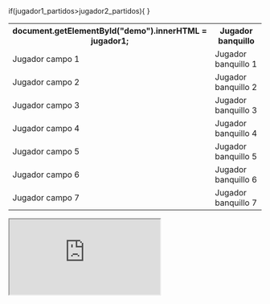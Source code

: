 <html>
<head>

</head>
  <body>
  
<script>


  var jugador1 = prompt ("Inserta jugador 1","jugador1");
  var jugador1_partidos = ("Cuántas veces ha jugado?");
  
  var jugador2 = prompt ("Inserta jugador 2","jugador2");
  var jugador2_partidos = ("Cuántas veces ha jugado?");
  
  


</script>

<table>

<tr>
  if(jugador1_partidos>jugador2_partidos){
  <th>document.getElementById("demo").innerHTML = jugador1; </th>
  }
  <th>Jugador banquillo</th>

</tr>

<tr>
  <td>Jugador campo 1</td>
  <td>Jugador banquillo 1</td>
</tr>

<tr>
 <td>Jugador campo 2</td>
 <td>Jugador banquillo 2</td>
</tr>

<tr>
 <td>Jugador campo 3</td>
 <td>Jugador banquillo 3</td>
</tr>

<tr>
 <td>Jugador campo 4</td>
 <td>Jugador banquillo 4</td>
</tr>

<tr>
 <td>Jugador campo 5</td>
 <td>Jugador banquillo 5</td>
</tr>

<tr>
 <td>Jugador campo 6</td>
 <td>Jugador banquillo 6</td>
</tr>

<tr>
 <td>Jugador campo 7</td>
 <td>Jugador banquillo 7</td>
</tr>


</table>

<iframe src="https://docs.google.com/spreadsheets/d/e/2PACX-1vQOE_9bEOm09uCWQ1869mcVtVKttCmfhV9adduXEB2GXcGXpkUUioH9YP53r_o71KQ8PsJasVpGpPXw/pubhtml?widget=true&amp;headers=false"></iframe>
 
 </body>
</html>




